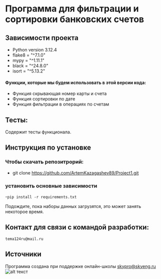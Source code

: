 # Программа для фильтрации и сортировки банковских счетов
## Зависимости проекта

- Python version 3.12.4
- flake8 = "^7.1.0"
- mypy = "^1.11.1"
- black = "^24.8.0"
- isort = "^5.13.2"

#### Функции, которые мы будем использовать в этой версии кода:

- Функция скрывающая номер карты и счета
- Функция сортировки по дате
- Функция фильтрации в операциях по счетам

## Тесты:

Содержит тесты функционала.


## Инструкция по установке
### Чтобы скачать репозитрорий:

- git clone https://github.com/ArtemKazagashev89/Project1.git

###  установить основные зависимости

-```pip install -r requirements.txt```

Подождите, пока наборы данных загрузятся, это может занять некоторое время. 


## Контакт для связи с командой разработки:
`tema124ru@mail.ru`


## Источники
Программа создана при поддержке онлайн-школы [skypro@skyeng.ru](https://sky.pro/#giftpopup) 
 ![alt текст](https://static.tildacdn.com/tild3364-3965-4237-b664-363533643431/Group_1321317003.svg)